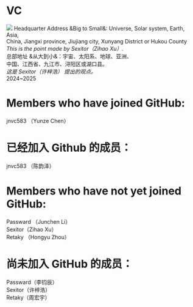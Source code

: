# VC
<img src="./logo.png" />
Headquarter Address &Big to Small&: Universe, Solar system, Earth, Asia,<br> 
China, Jiangxi province, Jiujiang city, Xunyang District or Hukou County<br>
<em>This is the point made by Sexitor（Zihao Xu）.</em> <br>
总部地址 &从大到小&：宇宙、太阳系、地球、亚洲、<br>
中国、江西省、九江市、浔阳区或湖口县。<br>
<em>这是 Sexitor（许梓浩） 提出的观点。</em><br>
2024~2025

# Members who have joined GitHub:
jnvc583 （Yunze Chen）<br>

# 已经加入 Github 的成员：
jnvc583 （陈韵泽）<br>

# Members who have not yet joined GitHub:
Passward （Junchen Li）<br>
Sexitor（Zihao Xu）<br>
Retaky （Hongyu Zhou）<br>

# 尚未加入 GitHub 的成员：
Passward（李钧辰）<br>
Sexitor（许梓浩）<br>
Retaky（周宏宇）<br>
